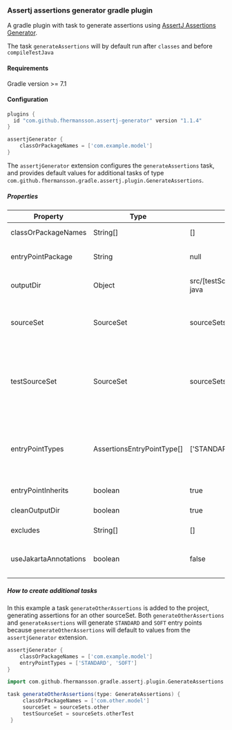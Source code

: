 ### Assertj assertions generator gradle plugin

A gradle plugin with task to generate assertions using [AssertJ Assertions Generator](http://joel-costigliola.github.io/assertj/assertj-assertions-generator.html).

The task `generateAssertions` will by default run after `classes` and before `compileTestJava`

#### Requirements
Gradle version >= 7.1
#### Configuration
```groovy
plugins {
  id "com.github.fhermansson.assertj-generator" version "1.1.4"
}

assertjGenerator {
    classOrPackageNames = ['com.example.model']
}
```

The `assertjGenerator` extension configures the `generateAssertions` task, and provides default values for additional 
tasks of 
type `com.github.fhermansson.gradle.assertj.plugin.GenerateAssertions`.

##### Properties

| Property | Type | Default | Description |
| -------- | ---- | ------- | ------------|
|classOrPackageNames|String[]|[]|Class or package names you want to generate assertions for|
|entryPointPackage|String|null|Destination package for entry point classes. The generator will choose if null|
|outputDir|Object|src/[testSourceSet.name]/generated-java|Where to put the generated classes. Will be resolved with project.file(outputDir)|
|sourceSet|SourceSet|sourceSets.main|The sourceSet containing classes that assertions should be generated for. This task will depend on the `classes` task for this sourceSet.|
|testSourceSet|SourceSet|sourceSets.test|The target sourceSet for assertions. `outputDir` will be added to the srcDirs of this sourceSet, and the `compileJava`, `compileKotlin` and `compileGroove` tasks for the sourceSet will depend on this task.|
|entryPointTypes|AssertionsEntryPointType[]|['STANDARD']|Types of entry point classes to generate. Possible values: 'STANDARD', 'SOFT', 'BDD', 'JUNIT_SOFT', 'BDD_SOFT', 'JUNIT_BDD_SOFT', 'AUTO_CLOSEABLE_SOFT', 'AUTO_CLOSEABLE_BDD_SOFT'|
|entryPointInherits|boolean|true|Entry point classes [inherit](http://joel-costigliola.github.io/assertj/assertj-core-custom-assertions.html#single-assertion-entry-point) from core Assertj classes|
|cleanOutputDir|boolean|true|Remove all files in `outputDir` before generating assertions.|
|excludes|String[]|[]|Regexes for classes to be excluded|
|useJakartaAnnotations|boolean|false|Use @jakarta.annotation.Generated instead of @javax.annotation.Generated|


##### How to create additional tasks
In this example a task `generateOtherAssertions` is added to the project, generating assertions for an other sourceSet.
Both `generateOtherAssertions` and `generateAssertions` will generate `STANDARD` and `SOFT` entry points because 
`generateOtherAssertions` will default to values from the `assertjGenerator` extension.

```groovy
assertjGenerator {
    classOrPackageNames = ['com.example.model']
    entryPointTypes = ['STANDARD', 'SOFT']
}

import com.github.fhermansson.gradle.assertj.plugin.GenerateAssertions

task generateOtherAssertions(type: GenerateAssertions) {
     classOrPackageNames = ['com.other.model']
     sourceSet = sourceSets.other
     testSourceSet = sourceSets.otherTest
 }

```

